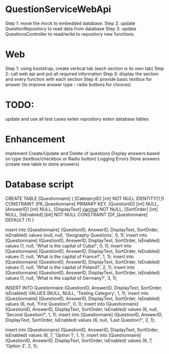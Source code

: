 
QuestionServiceWebApi
=====================
Step 1: move the mock to embedded database.
Step 2: update QuestionRepository to read data from database
Step 3: update QuestionsController to read/write to repository new functions.


Web
===
Step 1: using bootstrap, create vertical tab (each section is its own tab)
Step 2: call web api and put all required information
Step 3: display the section and every function with each section
Step 4: provide basic textbox for answer (to improve answer type - radio buttons for choices)


TODO:
=====
update and use all test cases
exten repository
exten database tables


Enhancement
===========
Implement Create/Update and Delete of questions
Display answers based on type (textbox/checkbox or Radio button)
Logging Errors
Store answers (create new table to store answers)




Database script
===============

CREATE TABLE [Questionnaire]
(
    [CateqeryID]			[int]               NOT NULL IDENTITY(1,1) CONSTRAINT [PK_Questionnaire] PRIMARY KEY,
    [QuestionID]    [int]               NULL,
    [AnswerID]		[int]               NULL,
    [DisplayText]   [varchar](2048)		NOT NULL,
    [SortOrder]     [int]               NULL,
    [IsEnabled]      [bit]               NOT NULL CONSTRAINT [DF_Questionnaire] DEFAULT (1)
)


insert into [Questionnaire] (QuestionID, AnswerID, DisplayText, SortOrder, IsEnabled) values (null, null, 'Geography Questions', 0, 1);
insert into [Questionnaire] (QuestionID, AnswerID, DisplayText, SortOrder, IsEnabled) values (1, null, 'What is the capital of Cuba?', 0, 1);
insert into [Questionnaire] (QuestionID, AnswerID, DisplayText, SortOrder, IsEnabled) values (1, null, 'What is the capital of France?', 1, 1);
insert into [Questionnaire] (QuestionID, AnswerID, DisplayText, SortOrder, IsEnabled) values (1, null, 'What is the capital of Poland?', 2, 1);
insert into [Questionnaire] (QuestionID, AnswerID, DisplayText, SortOrder, IsEnabled) values (1, null, 'What is the capital of Germany?', 3, 1);

INSERT INTO Questionnaire (QuestionID, AnswerID, DisplayText, SortOrder, IsEnabled) VALUES (NULL, NULL, 'Testing Category', 1, 1);
insert into [Questionnaire] (QuestionID, AnswerID, DisplayText, SortOrder, IsEnabled) values (6, null, 'First Question?', 0, 1);
insert into [Questionnaire] (QuestionID, AnswerID, DisplayText, SortOrder, IsEnabled) values (6, null, 'Second Question?', 1, 1);
insert into [Questionnaire] (QuestionID, AnswerID, DisplayText, SortOrder, IsEnabled) values (6, null, 'Last Question?', 2, 1);

insert into [Questionnaire] (QuestionID, AnswerID, DisplayText, SortOrder, IsEnabled) values (6, 7, 'Option 1', 1, 1);
insert into [Questionnaire] (QuestionID, AnswerID, DisplayText, SortOrder, IsEnabled) values (6, 7, 'Option 2', 2, 1);



